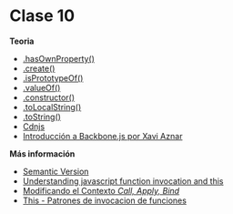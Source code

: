 Clase 10
=================

**Teoria**

- [.hasOwnProperty()](https://developer.mozilla.org/es/docs/Web/JavaScript/Referencia/Objetos_globales/Object/hasOwnProperty)
- [.create()](https://developer.mozilla.org/en-US/docs/Web/JavaScript/Reference/Global_Objects/Object/create)
- [.isPrototypeOf()](https://developer.mozilla.org/es/docs/Web/JavaScript/Reference/Global_Objects/Object/isPrototypeOf)
- [.valueOf()](http://www.w3schools.com/jsref/jsref_valueof_string.asp)
- [.constructor()](https://developer.mozilla.org/es/docs/Web/JavaScript/Referencia/Objetos_globales/Object/constructor)
- [.toLocalString()](https://developer.mozilla.org/es/docs/Web/JavaScript/Reference/Global_Objects/Date/toLocaleString)
- [.toString()](https://developer.mozilla.org/es/docs/Web/JavaScript/Referencia/Objetos_globales/Object/toString)
- [Cdnjs](https://cdnjs.com/)
- [Introducción a Backbone.js por Xavi Aznar](https://fcfe59e9efe9b0ff550b02e9b0ae8553e3453d58.googledrive.com/host/0Bzky3aU2486jMmN1Tmx6Z3U4VkU/)

**Más información**

- [Semantic Version](http://semver.org/lang/es/)
- [Understanding javascript function invocation and this](http://yehudakatz.com/2011/08/11/understanding-javascript-function-invocation-and-this)
- [Modificando el Contexto *Call, Apply, Bind*](https://fernetjs.com/2013/01/modificando-el-contexto-call-apply-y-bind/)
- [This - Patrones de invocacion de funciones](http://fernetjs.com/2012/01/patrones-de-invocacion-de-funciones-this/)